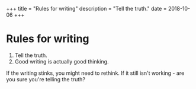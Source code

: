 +++
title = "Rules for writing"
description = "Tell the truth."
date = 2018-10-06
+++

# Rules for writing
1. Tell the truth.
2. Good writing is actually good thinking.

If the writing stinks, you might need to rethink. If it still isn't working - are you sure you're telling the truth?
